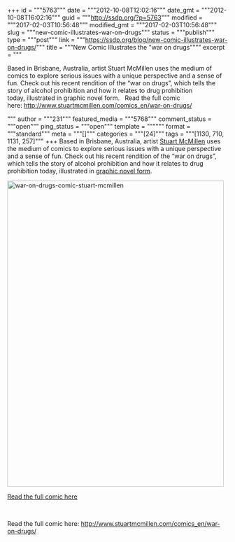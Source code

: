 +++
id = """5763"""
date = """2012-10-08T12:02:16"""
date_gmt = """2012-10-08T16:02:16"""
guid = """http://ssdp.org/?p=5763"""
modified = """2017-02-03T10:56:48"""
modified_gmt = """2017-02-03T10:56:48"""
slug = """new-comic-illustrates-war-on-drugs"""
status = """publish"""
type = """post"""
link = """https://ssdp.org/blog/new-comic-illustrates-war-on-drugs/"""
title = """New Comic Illustrates the &quot;war on drugs&quot;"""
excerpt = """<p>Based in Brisbane, Australia, artist Stuart McMillen uses the medium of comics to explore serious issues with a unique perspective and a sense of fun. Check out his recent rendition of the &#8220;war on drugs&#8221;, which tells the story of alcohol prohibition and how it relates to drug prohibition today, illustrated in graphic novel form. &nbsp; Read the full comic here: http://www.stuartmcmillen.com/comics_en/war-on-drugs/</p>
"""
author = """231"""
featured_media = """5768"""
comment_status = """open"""
ping_status = """open"""
template = """"""
format = """standard"""
meta = """[]"""
categories = """[24]"""
tags = """[1130, 710, 1131, 257]"""
+++
Based in Brisbane, Australia, artist <a title="Stuart McMillen" href="http://www.stuartmcmillen.com/about/" target="_blank">Stuart McMillen</a> uses the medium of comics to explore serious issues with a unique perspective and a sense of fun. Check out his recent rendition of the &#8220;war on drugs&#8221;, which tells the story of alcohol prohibition and how it relates to drug prohibition today, illustrated in <a title="war on drugs comic" href="This short graphic novel tells the story of alcohol prohibition and how it relates to drug prohibition today. " target="_blank">graphic novel form</a>.



<div id="attachment_5768" style="width: 505px" class="wp-caption aligncenter"><a href="/assets/2012/10/war-on-drugs-comic1.png"><img class="size-full wp-image-5768   " title="war-on-drugs-comic-stuart-mcmillen" src="/assets/2012/10/war-on-drugs-comic1.png" alt="war-on-drugs-comic-stuart-mcmillen" width="495" height="700" /></a><p class="wp-caption-text"><a href="http://www.stuartmcmillen.com/comics_en/war-on-drugs/" target="_blank">Read the full comic here</a></p></div>



&nbsp;



Read the full comic here: <a title="Stuart McMillen War on Drugs Comic" href="http://www.stuartmcmillen.com/comics_en/war-on-drugs/" target="_blank">http://www.stuartmcmillen.com/comics_en/war-on-drugs/</a>
